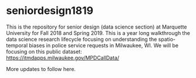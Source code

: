 # seniordesign1819
This is the repository for senior design (data science section) at Marquette University for Fall 2018 and Spring 2019. This is a year long walkthrough the data science research lifecycle focusing on understanding the spatio-temporal biases in police service requests in Milwaukee, WI. We will be focusing on this public dataset: https://itmdapps.milwaukee.gov/MPDCallData/

More updates to follow here.
